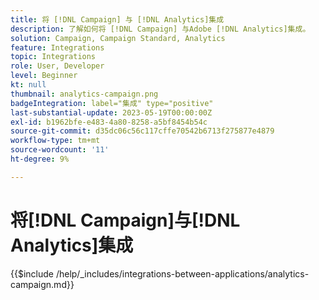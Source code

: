 ```yaml
---
title: 将 [!DNL Campaign] 与 [!DNL Analytics]集成
description: 了解如何将 [!DNL Campaign] 与Adobe [!DNL Analytics]集成。
solution: Campaign, Campaign Standard, Analytics
feature: Integrations
topic: Integrations
role: User, Developer
level: Beginner
kt: null
thumbnail: analytics-campaign.png
badgeIntegration: label="集成" type="positive"
last-substantial-update: 2023-05-19T00:00:00Z
exl-id: b1962bfe-e483-4a80-8258-a5bf8454b54c
source-git-commit: d35dc06c56c117cffe70542b6713f275877e4879
workflow-type: tm+mt
source-wordcount: '11'
ht-degree: 9%

---
```


# 将[!DNL Campaign]与[!DNL Analytics]集成

{{$include /help/_includes/integrations-between-applications/analytics-campaign.md}}
